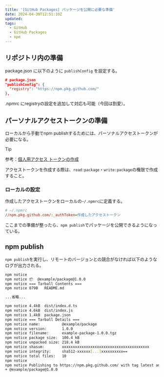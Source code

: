 ```yaml
---
title: '[GitHub Packages] パッケージを公開に必要な準備'
date: 2024-04-30T12:51:10Z
updated:
tags:
  - GitHub
  - GitHub Packages
  - npm
---
```


## リポジトリ内の準備

package.json に以下のように `publishConfig` を設定する。

```json
# package.json
"publishConfig": {
  "registry": "https://npm.pkg.github.com/"
},
```

.npmrc にregistryの設定を追加して対応も可能（今回は割愛）。

## パーソナルアクセストークンの準備

ローカルから手動でnpm publishするためには、パーソナルアクセストークンが必要になる。

> [!TIP]
> 参考：[個人用アクセス トークンの作成](https://docs.github.com/ja/authentication/keeping-your-account-and-data-secure/managing-your-personal-access-tokens)

アクセストークンを作成する際は、`read:package`・`write:package`の権限で作成すること。

### ローカルの設定

作成したアクセストークンをローカルの`~/.npmrc`に定義する。

```ini
# ~/.npmrc
//npm.pkg.github.com/:_authToken=作成したアクセストークン
```

ここまでの準備が整ったら、`npm publish`でパッケージを公開できるようになっている。

## npm publish

`npm publish`を実行し、リモートのバージョンとの競合がなければ以下のようなログが出力される。

```bash
npm notice
npm notice 📦  @example/package@1.0.0
npm notice === Tarball Contents ===
npm notice 879B   README.md

...省略...

npm notice 4.4kB  dist/index.d.ts
npm notice 4.6kB  dist/index.js
npm notice 1.4kB  package.json
npm notice === Tarball Details ===
npm notice name:          @example/package
npm notice version:       1.0.0
npm notice filename:      example-package-1.0.0.tgz
npm notice package size:  100.4 kB
npm notice unpacked size: 218.4 kB
npm notice shasum:        xxxxxxxxxxxxxxxxxxxxxxxxxxxxxxxxxxxxxxxx
npm notice integrity:     sha512-xxxxxx[...]xxxxxxxxxx==
npm notice total files:   10
npm notice
npm notice Publishing to https://npm.pkg.github.com/ with tag latest and default access
+ @example/package@1.0.0
```
